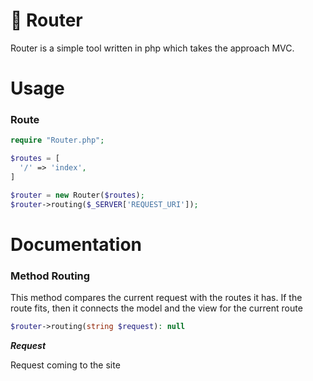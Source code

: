 # :scroll: Router

Router is a simple tool written in php which takes the approach MVC.

# Usage

### Route


```php
require "Router.php";

$routes = [
  '/' => 'index',
]

$router = new Router($routes);
$router->routing($_SERVER['REQUEST_URI']);
```


# Documentation

### Method Routing
This method compares the current request with the routes it has. If the route fits, then it connects the model and the view for the current route

```php
$router->routing(string $request): null
```

***Request***

Request coming to the site

